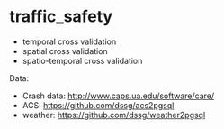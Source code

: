 # traffic_safety

* temporal cross validation
* spatial cross validation
* spatio-temporal cross validation

Data:
* Crash data: http://www.caps.ua.edu/software/care/
* ACS: https://github.com/dssg/acs2pgsql
* weather: https://github.com/dssg/weather2pgsql
